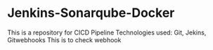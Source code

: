 # Jenkins-Sonarqube-Docker
This is a repository for CICD Pipeline
Technologies used: Git, Jekins, Gitwebhooks
This is to check webhook

